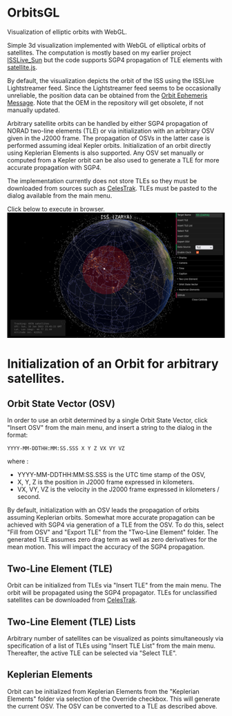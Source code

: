 # OrbitsGL
Visualization of elliptic orbits with WebGL.

Simple 3d visualization implemented with WebGL of elliptical orbits of satellites. The computation is mostly based on my earlier project [ISSLive_Sun](https://github.com/vsr83/ISSLive_Sun) but the code supports SGP4 propagation of TLE elements with [satellite.js](https://github.com/shashwatak/satellite-js).

By default, the visualization depicts the orbit of the ISS using the ISSLive Lightstreamer feed. Since the Lightstreamer feed seems to be occasionally unreliable, the position data can be obtained from the [Orbit Ephemeris Message](https://spotthestation.nasa.gov/trajectory_data.cfm). Note that the OEM in the repository will get obsolete, if not manually updated. 

Arbitrary satellite orbits can be handled by either SGP4 propagation of NORAD two-line elements (TLE) or via initialization with an arbitrary OSV given in the J2000 frame. The propagation of OSVs in the latter case is performed assuming ideal Kepler orbits. Initialization of an orbit directly using Keplerian Elements is also supported. Any OSV set manually or computed from a Kepler orbit can be also used to generate a TLE for more accurate propagation with SGP4.

The implementation currently does not store TLEs so they must be downloaded from sources such as [CelesTrak](https://celestrak.com/NORAD/elements/). TLEs must be pasted to the dialog available from the main menu.

Click below to execute in browser.
[![Screenshot.](scrshot.png)](https://vsr83.github.io/OrbitsGL/)

# Initialization of an Orbit for arbitrary satellites.

## Orbit State Vector (OSV)

In order to use an orbit determined by a single Orbit State Vector, click "Insert OSV" from the main menu, and insert a string to the dialog in the format:
```
YYYY-MM-DDTHH:MM:SS.SSS X Y Z VX VY VZ
```
where :
- YYYY-MM-DDTHH:MM:SS.SSS is the UTC time stamp of the OSV,
- X, Y, Z is the position in J2000 frame expressed in kilometers.
- VX, VY, VZ is the velocity in the J2000 frame expressed in kilometers / second.

By default, initialization with an OSV leads the propagation of orbits assuming Keplerian orbits. Somewhat more accurate propagation can be achieved with SGP4 via generation of a TLE from the OSV. To do this, select "Fill from OSV" and "Export TLE" from the "Two-Line Element" folder. The generated TLE assumes zero drag term as well as zero derivatives for the mean motion. This will impact the accuracy of the SGP4 propagation.

## Two-Line Element (TLE)

Orbit can be initialized from TLEs via "Insert TLE" from the main menu. The orbit will be propagated using the SGP4 propagator. TLEs for unclassified satellites can be downloaded from [CelesTrak](https://celestrak.com/NORAD/elements/).

## Two-Line Element (TLE) Lists

Arbitrary number of satellites can be visualized as points simultaneously via specification of a list of TLEs using "Insert TLE List" from the main menu. Thereafter, the active TLE can be selected via "Select TLE".

## Keplerian Elements

Orbit can be initialized from Keplerian Elements from the "Keplerian Elements" folder via selection of the Override checkbox. This will generate the current OSV. The OSV can be converted to a TLE as described above.